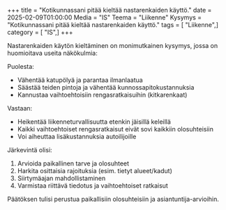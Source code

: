 +++
title = "Kotikunnassani pitää kieltää nastarenkaiden käyttö."
date = 2025-02-09T01:00:00
Media = "IS"
Teema = "Liikenne"
Kysymys = "Kotikunnassani pitää kieltää nastarenkaiden käyttö."
tags = [ "Liikenne",]
category = [ "IS",]
+++

Nastarenkaiden käytön kieltäminen on monimutkainen kysymys, jossa on huomioitava useita näkökulmia:

Puolesta:
- Vähentää katupölyä ja parantaa ilmanlaatua
- Säästää teiden pintoja ja vähentää kunnossapitokustannuksia
- Kannustaa vaihtoehtoisiin rengasratkaisuihin (kitkarenkaat)

Vastaan:
- Heikentää liikenneturvallisuutta etenkin jäisillä keleillä
- Kaikki vaihtoehtoiset rengasratkaisut eivät sovi kaikkiin olosuhteisiin
- Voi aiheuttaa lisäkustannuksia autoilijoille

Järkevintä olisi:
1. Arvioida paikallinen tarve ja olosuhteet
2. Harkita osittaisia rajoituksia (esim. tietyt alueet/kadut)
3. Siirtymäajan mahdollistaminen
4. Varmistaa riittävä tiedotus ja vaihtoehtoiset ratkaisut

Päätöksen tulisi perustua paikallisiin olosuhteisiin ja asiantuntija-arvioihin.